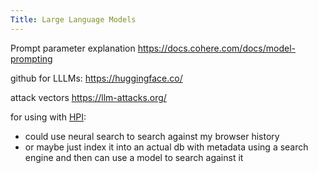 ```yaml
---
Title: Large Language Models
---
```


Prompt parameter explanation https://docs.cohere.com/docs/model-prompting

github for LLLMs: https://huggingface.co/

attack vectors https://llm-attacks.org/

for using with [HPI](https://github.com/seanbreckenridge/HPI):

- could use neural search to search against my browser history
- or maybe just index it into an actual db with metadata using a search engine and then can use a model to search against it
